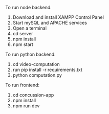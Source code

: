 To run node backend:
1. Download and install XAMPP Control Panel
2. Start mySQL and APACHE services
3. Open a terminal
4. cd server
5. npm install
6. npm start

To run python backend:
1. cd video-computation
2. run pip install -r requirements.txt
3. python computation.py

To run frontend:
1. cd concussion-app
2. npm install
3. npm run dev 